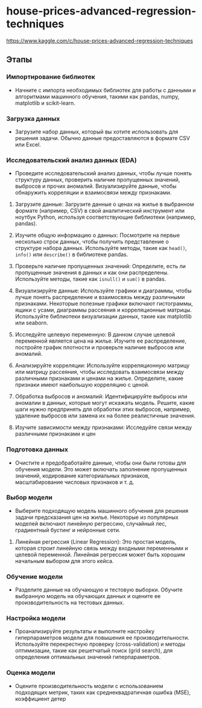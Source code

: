 # house-prices-advanced-regression-techniques

<https://www.kaggle.com/c/house-prices-advanced-regression-techniques>

## Этапы

### Импортирование библиотек

- Начните с импорта необходимых библиотек для работы с данными и алгоритмами машинного обучения, такими как pandas, numpy, matplotlib и scikit-learn.

### Загрузка данных

- Загрузите набор данных, который вы хотите использовать для решения задачи. Обычно данные предоставляются в формате CSV или Excel.

### Исследовательский анализ данных (EDA)

- Проведите исследовательский анализ данных, чтобы лучше понять структуру данных, проверить наличие пропущенных значений, выбросов и прочих аномалий. Визуализируйте данные, чтобы обнаружить корреляции и взаимосвязи между признаками.

1. Загрузите данные: Загрузите данные о ценах на жилье в выбранном формате (например, CSV) в свой аналитический инструмент или ноутбук Python, используя соответствующие библиотеки (например, pandas).

2. Изучите общую информацию о данных: Посмотрите на первые несколько строк данных, чтобы получить представление о структуре набора данных. Используйте методы, такие как `head()`, `info()` или `describe()` в библиотеке pandas.

3. Проверьте наличие пропущенных значений: Определите, есть ли пропущенные значения в данных и как они распределены. Используйте методы, такие как `isnull()` и `sum()` в pandas.

4. Визуализируйте данные: Используйте графики и диаграммы, чтобы лучше понять распределение и взаимосвязь между различными признаками. Некоторые полезные графики включают гистограммы, ящики с усами, диаграммы рассеяния и корреляционные матрицы. Используйте библиотеки визуализации данных, такие как matplotlib или seaborn.

5. Исследуйте целевую переменную: В данном случае целевой переменной является цена на жилье. Изучите ее распределение, постройте график плотности и проверьте наличие выбросов или аномалий.

6. Анализируйте корреляции: Используйте корреляционную матрицу или матрицу рассеяния, чтобы исследовать взаимосвязи между различными признаками и ценами на жилье. Определите, какие признаки имеют наибольшую корреляцию с ценой.

7. Обработка выбросов и аномалий: Идентифицируйте выбросы или аномалии в данных, которые могут искажать модель. Решите, какие шаги нужно предпринять для обработки этих выбросов, например, удаление выбросов или замена их на более реалистичные значения.

8. Изучите зависимости между признаками: Исследуйте связи между различными признаками и цен

### Подготовка данных

- Очистите и предобработайте данные, чтобы они были готовы для обучения модели. Это может включать заполнение пропущенных значений, кодирование категориальных признаков, масштабирование числовых признаков и т. д.

### Выбор модели

- Выберите подходящую модель машинного обучения для решения задачи предсказания цен на жилье. Некоторые из популярных моделей включают линейную регрессию, случайный лес, градиентный бустинг и нейронные сети.

1. Линейная регрессия (Linear Regression): Это простая модель, которая строит линейную связь между входными переменными и целевой переменной. Линейная регрессия может быть хорошим начальным выбором для этого кейса.

### Обучение модели

- Разделите данные на обучающую и тестовую выборки. Обучите выбранную модель на обучающих данных и оцените ее производительность на тестовых данных.

### Настройка модели

- Проанализируйте результаты и выполните настройку гиперпараметров модели для повышения ее производительности. Используйте перекрестную проверку (cross-validation) и методы оптимизации, такие как решетчатый поиск (grid search), для определения оптимальных значений гиперпараметров.

### Оценка модели

- Оцените производительность модели с использованием подходящих метрик, таких как среднеквадратичная ошибка (MSE), коэффициент детер
